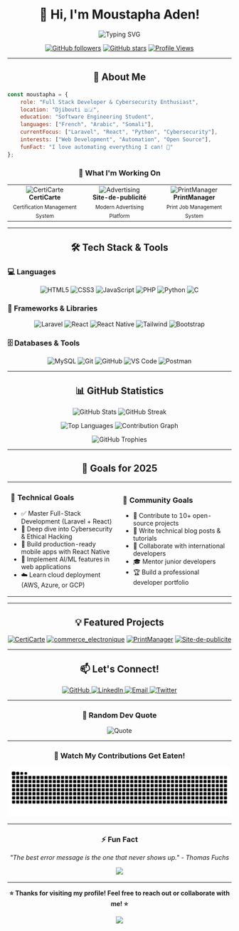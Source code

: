 <div align="center">

# 👋 Hi, I'm Moustapha Aden!

<img src="https://readme-typing-svg.demolab.com?font=Fira+Code&size=32&duration=2800&pause=2000&color=00D9FF&center=true&vCenter=true&width=940&lines=Full+Stack+Developer+%7C+Problem+Solver;Passionate+about+Web+%26+Cybersecurity;Building+Innovative+Solutions" alt="Typing SVG" />

[![GitHub followers](https://img.shields.io/github/followers/moustapha-aden?style=for-the-badge&logo=github&logoColor=white&labelColor=24292e&color=0366d6)](https://github.com/moustapha-aden)
[![GitHub stars](https://img.shields.io/github/stars/moustapha-aden?style=for-the-badge&logo=github&logoColor=white&labelColor=24292e&color=0366d6)](https://github.com/moustapha-aden)
[![Profile Views](https://komarev.com/ghpvc/?username=moustapha-aden&style=for-the-badge&color=0366d6)](https://github.com/moustapha-aden)

</div>

---

<div align="center">

## 🚀 About Me

</div>

```javascript
const moustapha = {
    role: "Full Stack Developer & Cybersecurity Enthusiast",
    location: "Djibouti 🇩🇯",
    education: "Software Engineering Student",
    languages: ["French", "Arabic", "Somali"],
    currentFocus: ["Laravel", "React", "Python", "Cybersecurity"],
    interests: ["Web Development", "Automation", "Open Source"],
    funFact: "I love automating everything I can! 🤖"
};
```

<div align="center">

### 💼 What I'm Working On

</div>

<table align="center">
<tr>
<td align="center" width="33%">
<img src="https://img.icons8.com/fluency/96/000000/certificate.png" width="64" height="64" alt="CertiCarte"/>
<br><b>CertiCarte</b>
<br><sub>Certification Management System</sub>
</td>
<td align="center" width="33%">
<img src="https://img.icons8.com/fluency/96/000000/megaphone.png" width="64" height="64" alt="Advertising"/>
<br><b>Site-de-publicité</b>
<br><sub>Modern Advertising Platform</sub>
</td>
<td align="center" width="33%">
<img src="https://img.icons8.com/fluency/96/000000/print.png" width="64" height="64" alt="PrintManager"/>
<br><b>PrintManager</b>
<br><sub>Print Job Management System</sub>
</td>
</tr>
</table>

---

<div align="center">

## 🛠️ Tech Stack & Tools

</div>

### 💻 Languages

<p align="center">
  <img src="https://img.shields.io/badge/HTML5-E34F26?style=for-the-badge&logo=html5&logoColor=white" alt="HTML5"/>
  <img src="https://img.shields.io/badge/CSS3-1572B6?style=for-the-badge&logo=css3&logoColor=white" alt="CSS3"/>
  <img src="https://img.shields.io/badge/JavaScript-F7DF1E?style=for-the-badge&logo=javascript&logoColor=black" alt="JavaScript"/>
  <img src="https://img.shields.io/badge/PHP-777BB4?style=for-the-badge&logo=php&logoColor=white" alt="PHP"/>
  <img src="https://img.shields.io/badge/Python-3776AB?style=for-the-badge&logo=python&logoColor=white" alt="Python"/>
  <img src="https://img.shields.io/badge/C-00599C?style=for-the-badge&logo=c&logoColor=white" alt="C"/>
</p>

### 🚀 Frameworks & Libraries

<p align="center">
  <img src="https://img.shields.io/badge/Laravel-FF2D20?style=for-the-badge&logo=laravel&logoColor=white" alt="Laravel"/>
  <img src="https://img.shields.io/badge/React-61DAFB?style=for-the-badge&logo=react&logoColor=black" alt="React"/>
  <img src="https://img.shields.io/badge/React_Native-20232A?style=for-the-badge&logo=react&logoColor=61DAFB" alt="React Native"/>
  <img src="https://img.shields.io/badge/Tailwind_CSS-38B2AC?style=for-the-badge&logo=tailwind-css&logoColor=white" alt="Tailwind"/>
  <img src="https://img.shields.io/badge/Bootstrap-7952B3?style=for-the-badge&logo=bootstrap&logoColor=white" alt="Bootstrap"/>
</p>

### 🗄️ Databases & Tools

<p align="center">
  <img src="https://img.shields.io/badge/MySQL-4479A1?style=for-the-badge&logo=mysql&logoColor=white" alt="MySQL"/>
  <img src="https://img.shields.io/badge/Git-F05032?style=for-the-badge&logo=git&logoColor=white" alt="Git"/>
  <img src="https://img.shields.io/badge/GitHub-181717?style=for-the-badge&logo=github&logoColor=white" alt="GitHub"/>
  <img src="https://img.shields.io/badge/VS_Code-007ACC?style=for-the-badge&logo=visual-studio-code&logoColor=white" alt="VS Code"/>
  <img src="https://img.shields.io/badge/Postman-FF6C37?style=for-the-badge&logo=postman&logoColor=white" alt="Postman"/>
</p>

---

<div align="center">

## 📊 GitHub Statistics

</div>

<p align="center">
  <img width="49%" src="https://github-readme-stats.vercel.app/api?username=moustapha-aden&show_icons=true&theme=tokyonight&hide_border=true&bg_color=0D1117&title_color=00D9FF&icon_color=00D9FF&text_color=C9D1D9" alt="GitHub Stats"/>
  <img width="49%" src="https://github-readme-streak-stats.herokuapp.com/?user=moustapha-aden&theme=tokyonight&hide_border=true&background=0D1117&stroke=00D9FF&ring=00D9FF&fire=FF6B6B&currStreakLabel=00D9FF" alt="GitHub Streak"/>
</p>

<p align="center">
  <img width="49%" src="https://github-readme-stats.vercel.app/api/top-langs/?username=moustapha-aden&layout=compact&theme=tokyonight&hide_border=true&bg_color=0D1117&title_color=00D9FF&text_color=C9D1D9" alt="Top Languages"/>
  <img width="49%" src="https://github-readme-activity-graph.vercel.app/graph?username=moustapha-aden&theme=tokyo-night&hide_border=true&bg_color=0D1117&color=00D9FF&line=00D9FF&point=FF6B6B" alt="Contribution Graph"/>
</p>

<div align="center">
  <img src="https://github-profile-trophy.vercel.app/?username=moustapha-aden&theme=tokyonight&no-frame=true&no-bg=true&row=1&column=7" alt="GitHub Trophies"/>
</div>

---

<div align="center">

## 🎯 Goals for 2025

</div>

<table align="center">
<tr>
<td width="50%">

### 🚀 Technical Goals
- ✅ Master Full-Stack Development (Laravel + React)
- 🔄 Deep dive into Cybersecurity & Ethical Hacking
- 📱 Build production-ready mobile apps with React Native
- 🤖 Implement AI/ML features in web applications
- ☁️ Learn cloud deployment (AWS, Azure, or GCP)

</td>
<td width="50%">

### 🤝 Community Goals
- 🌟 Contribute to 10+ open-source projects
- 📝 Write technical blog posts & tutorials
- 👥 Collaborate with international developers
- 🎓 Mentor junior developers
- 🏆 Build a professional developer portfolio

</td>
</tr>
</table>

---

<div align="center">

## 💡 Featured Projects

</div>

<div align="center">

[![CertiCarte](https://github-readme-stats.vercel.app/api/pin/?username=moustapha-aden&repo=CertiCarte&theme=tokyonight&hide_border=true&bg_color=0D1117&title_color=00D9FF&icon_color=00D9FF&text_color=C9D1D9)](https://github.com/moustapha-aden/CertiCarte)
[![commerce_electronique](https://github-readme-stats.vercel.app/api/pin/?username=moustapha-aden&repo=commerce_electronique&theme=tokyonight&hide_border=true&bg_color=0D1117&title_color=00D9FF&icon_color=00D9FF&text_color=C9D1D9)](https://github.com/moustapha-aden/commerce_electronique)
[![PrintManager](https://github-readme-stats.vercel.app/api/pin/?username=moustapha-aden&repo=PrintManager&theme=tokyonight&hide_border=true&bg_color=0D1117&title_color=00D9FF&icon_color=00D9FF&text_color=C9D1D9)](https://github.com/moustapha-aden/PrintManager)
[![Site-de-publicite](https://github-readme-stats.vercel.app/api/pin/?username=moustapha-aden&repo=Site-de-publicite&theme=tokyonight&hide_border=true&bg_color=0D1117&title_color=00D9FF&icon_color=00D9FF&text_color=C9D1D9)](https://github.com/moustapha-aden/Site-de-publicite)

</div>

---

<div align="center">

## 📫 Let's Connect!

<p>
  <a href="https://github.com/moustapha-aden">
    <img src="https://img.shields.io/badge/GitHub-181717?style=for-the-badge&logo=github&logoColor=white" alt="GitHub"/>
  </a>
  <a href="https://www.linkedin.com/in/moustapha-aden-diriyeh-344569225">
    <img src="https://img.shields.io/badge/LinkedIn-0A66C2?style=for-the-badge&logo=linkedin&logoColor=white" alt="LinkedIn"/>
  </a>
  <a href="mailto:moustaphaaden232020@gmail.com">
    <img src="https://img.shields.io/badge/Email-EA4335?style=for-the-badge&logo=gmail&logoColor=white" alt="Email"/>
  </a>
  <a href="https://twitter.com/moustapha_aden">
    <img src="https://img.shields.io/badge/Twitter-1DA1F2?style=for-the-badge&logo=twitter&logoColor=white" alt="Twitter"/>
  </a>
</p>

</div>

---

<div align="center">

### 💬 Random Dev Quote

![Quote](https://github-readme-quotes-bay.vercel.app/quote?theme=tokyonight&animation=default&layout=default&font=default)

</div>

---

<div align="center">

### 🐍 Watch My Contributions Get Eaten!

![Snake animation](https://github.com/moustapha-aden/moustapha-aden/blob/output/github-contribution-grid-snake.svg)

</div>


---

<div align="center">

### ⚡ Fun Fact

*"The best error message is the one that never shows up." - Thomas Fuchs*

<img src="https://media.giphy.com/media/LmNwrBhejkK9EFP504/giphy.gif" width="200"/>

</div>

---

<div align="center">

**⭐ Thanks for visiting my profile! Feel free to reach out or collaborate with me! ⭐**

<img src="https://capsule-render.vercel.app/api?type=waving&color=gradient&customColorList=6,11,20&height=100&section=footer&fontSize=0" width="100%"/>

</div>
